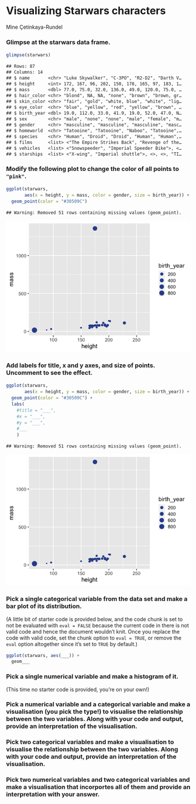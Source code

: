 Visualizing Starwars characters
================
Mine Çetinkaya-Rundel

### Glimpse at the starwars data frame.

``` r
glimpse(starwars)
```

    ## Rows: 87
    ## Columns: 14
    ## $ name       <chr> "Luke Skywalker", "C-3PO", "R2-D2", "Darth V…
    ## $ height     <int> 172, 167, 96, 202, 150, 178, 165, 97, 183, 1…
    ## $ mass       <dbl> 77.0, 75.0, 32.0, 136.0, 49.0, 120.0, 75.0, …
    ## $ hair_color <chr> "blond", NA, NA, "none", "brown", "brown, gr…
    ## $ skin_color <chr> "fair", "gold", "white, blue", "white", "lig…
    ## $ eye_color  <chr> "blue", "yellow", "red", "yellow", "brown", …
    ## $ birth_year <dbl> 19.0, 112.0, 33.0, 41.9, 19.0, 52.0, 47.0, N…
    ## $ sex        <chr> "male", "none", "none", "male", "female", "m…
    ## $ gender     <chr> "masculine", "masculine", "masculine", "masc…
    ## $ homeworld  <chr> "Tatooine", "Tatooine", "Naboo", "Tatooine",…
    ## $ species    <chr> "Human", "Droid", "Droid", "Human", "Human",…
    ## $ films      <list> <"The Empire Strikes Back", "Revenge of the…
    ## $ vehicles   <list> <"Snowspeeder", "Imperial Speeder Bike">, <…
    ## $ starships  <list> <"X-wing", "Imperial shuttle">, <>, <>, "TI…

### Modify the following plot to change the color of all points to `"pink"`.

``` r
ggplot(starwars, 
       aes(x = height, y = mass, color = gender, size = birth_year)) +
  geom_point(color = "#30509C")
```

    ## Warning: Removed 51 rows containing missing values (geom_point).

![](starwars_files/figure-gfm/scatterplot-1.png)<!-- -->

### Add labels for title, x and y axes, and size of points. Uncomment to see the effect.

``` r
ggplot(starwars, 
       aes(x = height, y = mass, color = gender, size = birth_year)) +
  geom_point(color = "#30509C") +
  labs(
    #title = "___",
    #x = "___", 
    #y = "___",
    #___
    )
```

    ## Warning: Removed 51 rows containing missing values (geom_point).

![](starwars_files/figure-gfm/scatterplot-labels-1.png)<!-- -->

### Pick a single categorical variable from the data set and make a bar plot of its distribution.

(A little bit of starter code is provided below, and the code chunk is
set to not be evaluated with `eval = FALSE` because the current code in
there is not valid code and hence the document wouldn’t knit. Once you
replace the code with valid code, set the chunk option to `eval = TRUE`,
or remove the `eval` option altogether since it’s set to `TRUE` by
default.)

``` r
ggplot(starwars, aes(___)) +
  geom___
```

### Pick a single numerical variable and make a histogram of it.

(This time no starter code is provided, you’re on your own!)

### Pick a numerical variable and a categorical variable and make a visualisation (you pick the type!) to visualise the relationship between the two variables. Along with your code and output, provide an interpretation of the visualisation.

### Pick two categorical variables and make a visualisation to visualise the relationship between the two variables. Along with your code and output, provide an interpretation of the visualisation.

### Pick two numerical variables and two categorical variables and make a visualisation that incorportes all of them and provide an interpretation with your answer.
